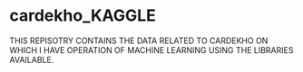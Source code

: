 # cardekho_KAGGLE
THIS REPISOTRY CONTAINS THE DATA RELATED TO CARDEKHO ON WHICH I HAVE OPERATION OF MACHINE LEARNING USING THE LIBRARIES AVAILABLE.
